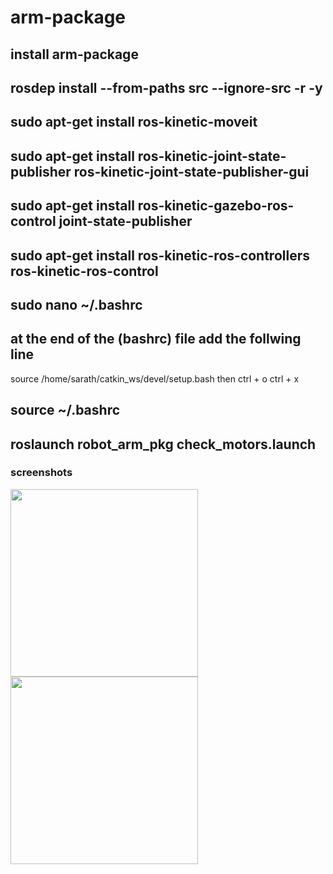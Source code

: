# arm-package
## install arm-package

## rosdep install --from-paths src --ignore-src -r -y

## sudo apt-get install ros-kinetic-moveit

## sudo apt-get install ros-kinetic-joint-state-publisher ros-kinetic-joint-state-publisher-gui

## sudo apt-get install ros-kinetic-gazebo-ros-control joint-state-publisher

## sudo apt-get install ros-kinetic-ros-controllers ros-kinetic-ros-control

## sudo nano ~/.bashrc

## at the end of the (bashrc) file add the follwing line
source /home/sarath/catkin_ws/devel/setup.bash
then 
ctrl + o
ctrl + x

## source ~/.bashrc

## roslaunch robot_arm_pkg check_motors.launch

### screenshots
<img src="https://user-images.githubusercontent.com/109388670/183219880-a1e6a08c-131f-42c1-a856-4458d79c8194.png" width="300" >
<img src="https://user-images.githubusercontent.com/109388670/183220210-22a8f16d-2bd7-4199-a5a4-fcf21690e971.png" width="300" >

